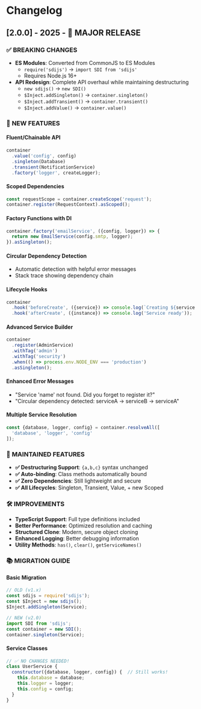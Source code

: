 # Changelog

## [2.0.0] - 2025 - 🚀 **MAJOR RELEASE**

### ✅ **BREAKING CHANGES** 

- **ES Modules**: Converted from CommonJS to ES Modules
  - `require('sdijs')` → `import SDI from 'sdijs'`
  - Requires Node.js 16+
- **API Redesign**: Complete API overhaul while maintaining destructuring
  - `new sdijs()` → `new SDI()`
  - `$Inject.addSingleton()` → `container.singleton()`
  - `$Inject.addTransient()` → `container.transient()`
  - `$Inject.addValue()` → `container.value()`

### 🚀 **NEW FEATURES**

#### **Fluent/Chainable API**
```js
container
  .value('config', config)
  .singleton(Database)
  .transient(NotificationService)
  .factory('logger', createLogger);
```

#### **Scoped Dependencies**
```js
const requestScope = container.createScope('request');
container.register(RequestContext).asScoped();
```

#### **Factory Functions with DI**
```js
container.factory('emailService', ({config, logger}) => {
  return new EmailService(config.smtp, logger);
}).asSingleton();
```

#### **Circular Dependency Detection**
- Automatic detection with helpful error messages
- Stack trace showing dependency chain

#### **Lifecycle Hooks**
```js
container
  .hook('beforeCreate', ({service}) => console.log(`Creating ${service.name}`))
  .hook('afterCreate', ({instance}) => console.log('Service ready'));
```

#### **Advanced Service Builder**
```js
container
  .register(AdminService)
  .withTag('admin')
  .withTag('security')
  .when(() => process.env.NODE_ENV === 'production')
  .asSingleton();
```

#### **Enhanced Error Messages**
- "Service 'name' not found. Did you forget to register it?"
- "Circular dependency detected: serviceA → serviceB → serviceA"

#### **Multiple Service Resolution**
```js
const {database, logger, config} = container.resolveAll([
  'database', 'logger', 'config'
]);
```

### 💎 **MAINTAINED FEATURES**

- **✅ Destructuring Support**: `{a,b,c}` syntax unchanged
- **✅ Auto-binding**: Class methods automatically bound
- **✅ Zero Dependencies**: Still lightweight and secure
- **✅ All Lifecycles**: Singleton, Transient, Value, + new Scoped

### 🛠️ **IMPROVEMENTS**

- **TypeScript Support**: Full type definitions included
- **Better Performance**: Optimized resolution and caching
- **Structured Clone**: Modern, secure object cloning
- **Enhanced Logging**: Better debugging information
- **Utility Methods**: `has()`, `clear()`, `getServiceNames()`

### 📚 **MIGRATION GUIDE**

#### **Basic Migration**
```js
// OLD (v1.x)
const sdijs = require('sdijs');
const $Inject = new sdijs();
$Inject.addSingleton(Service);

// NEW (v2.0)
import SDI from 'sdijs';
const container = new SDI();
container.singleton(Service);
```

#### **Service Classes** 
```js
// ✅ NO CHANGES NEEDED!
class UserService {
  constructor({database, logger, config}) {  // Still works!
    this.database = database;
    this.logger = logger;
    this.config = config;
  }
}
```
